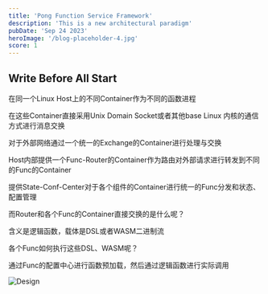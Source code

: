 ```yaml
---
title: 'Pong Function Service Framework'
description: 'This is a new architectural paradigm'
pubDate: 'Sep 24 2023'
heroImage: '/blog-placeholder-4.jpg'
score: 1
---
```

## Write Before All Start

在同一个Linux Host上的不同Container作为不同的函数进程

在这些Container直接采用Unix Domain Socket或者其他base Linux 内核的通信方式进行消息交换

对于外部网络通过一个统一的Exchange的Container进行处理与交换

Host内部提供一个Func-Router的Container作为路由对外部请求进行转发到不同的Func的Container

提供State-Conf-Center对于各个组件的Container进行统一的Func分发和状态、配置管理

而Router和各个Func的Container直接交换的是什么呢？

含义是逻辑函数，载体是DSL或者WASM二进制流

各个Func如何执行这些DSL、WASM呢？

通过Func的配置中心进行函数预加载，然后通过逻辑函数进行实际调用

![Design](/sub/design-container-host.drawio.png)

